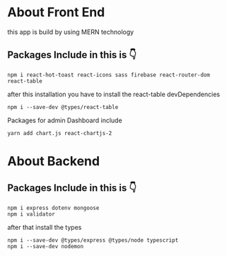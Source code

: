 # About Front End 


this app is build by using MERN technology 
## Packages Include in this is 👇
```
npm i react-hot-toast react-icons sass firebase react-router-dom react-table

```
after this installation you have to install the react-table devDependencies

```
npm i --save-dev @types/react-table

```
Packages for admin Dashboard include

```
yarn add chart.js react-chartjs-2

```

# About Backend

## Packages Include in this is 👇

```
npm i express dotenv mongoose
npm i validator

```
after that install the types

```
npm i --save-dev @types/express @types/node typescript
npm i --save-dev nodemon

```
